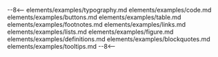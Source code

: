 --8<--
elements/examples/typography.md
elements/examples/code.md
elements/examples/buttons.md
elements/examples/table.md
elements/examples/footnotes.md
elements/examples/links.md
elements/examples/lists.md
elements/examples/figure.md
elements/examples/definitions.md
elements/examples/blockquotes.md
elements/examples/tooltips.md
--8<--